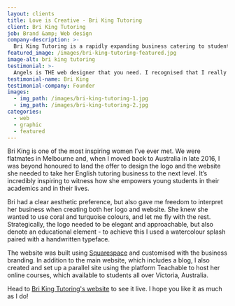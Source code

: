 ```yaml
---
layout: clients
title: Love is Creative - Bri King Tutoring
client: Bri King Tutoring
job: Brand &amp; Web design
company-description: >-
  Bri King Tutoring is a rapidly expanding business catering to students studying English. They cater to those who are struggling in English, those who lack the confidence, or those who require extra motivation. Founded by Bri King in 2012, the business originally focused on catering to students privately. They have now expanded to providing tutoring for students, no matter where they live in Victoria.
featured_image: /images/bri-king-tutoring-featured.jpg
image-alt: bri king tutoring
testimonial: >-
  Angels is THE web designer that you need. I recognised that I really needed a website for my growing company, but the thought of having to create one myself completely stressed me out. Angels swooped in and saved the day. Not only did she suggest wonderful ideas of the direction of the website, but I felt that it was such a collaborative project- whilst relieving my stress and handling everything, Angels made me feel included in the process. Truly, I couldn’t have asked for a better web designer. And the word ‘thrilled’ does not personify how I feel about the finished product she produced- the website she created has exceeded my wildest dreams. Thank you Angels for helping me achieve my dreams!
testimonial-name: Bri King
testimonial-company: Founder
images:
  - img_path: /images/bri-king-tutoring-1.jpg
  - img_path: /images/bri-king-tutoring-2.jpg
categories:
  - web
  - graphic
  - featured
---
```


Bri King is one of the most inspiring women I’ve ever met. We were flatmates in Melbourne and, when I moved back to Australia in late 2016, I was beyond honoured to land the offer to design the logo and the website she needed to take her English tutoring business to the next level. It’s incredibly inspiring to witness how she empowers young students in their academics and in their lives.

Bri had a clear aesthetic preference, but also gave me freedom to interpret her business when creating both her logo and website. She knew she wanted to use coral and turquoise colours, and let me fly with the rest. Strategically, the logo needed to be elegant and approachable, but also denote an educational element - to achieve this I used a watercolour splash paired with a handwritten typeface.

The website was built using [Squarespace](http://www.squarespace.com) and customised with the business branding. In addition to the main website, which includes a blog, I also created and set up a parallel site using the platform Teachable to host her online courses, which available to students all over Victoria, Australia.

Head to [Bri King Tutoring's website](http://www.brikingtutoring.com) to see it live. I hope you like it as much as I do!
